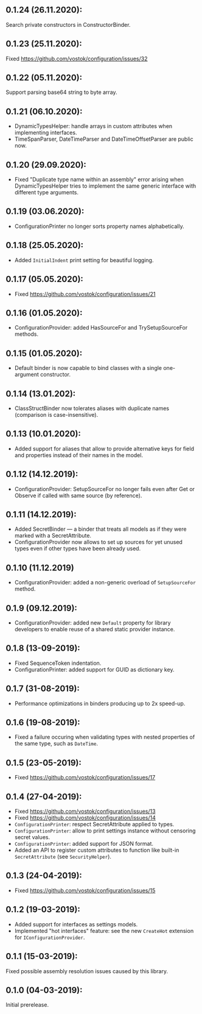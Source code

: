 ## 0.1.24 (26.11.2020):

Search private constructors in ConstructorBinder.

## 0.1.23 (25.11.2020):

Fixed https://github.com/vostok/configuration/issues/32

## 0.1.22 (05.11.2020):

Support parsing base64 string to byte array.

## 0.1.21 (06.10.2020):

* DynamicTypesHelper: handle arrays in custom attributes when implementing interfaces.
* TimeSpanParser, DateTimeParser and DateTimeOffsetParser are public now.

## 0.1.20 (29.09.2020):

* Fixed "Duplicate type name within an assembly" error arising when DynamicTypesHelper tries to implement the same generic interface with different type arguments.

## 0.1.19 (03.06.2020):

* ConfigurationPrinter no longer sorts property names alphabetically.

## 0.1.18 (25.05.2020):

* Added `InitialIndent` print setting for beautiful logging.

## 0.1.17 (05.05.2020):

* Fixed https://github.com/vostok/configuration/issues/21

## 0.1.16 (01.05.2020):

* ConfigurationProvider: added HasSourceFor and TrySetupSourceFor methods.

## 0.1.15 (01.05.2020):

* Default binder is now capable to bind classes with a single one-argument constructor.

## 0.1.14 (13.01.202):

* ClassStructBinder now tolerates aliases with duplicate names (comparison is case-insensitive).

## 0.1.13 (10.01.2020):

* Added support for aliases that allow to provide alternative keys for field and properties instead of their names in the model.

## 0.1.12 (14.12.2019):

* ConfigurationProvider: SetupSourceFor no longer fails even after Get or Observe if called with same source (by reference).

## 0.1.11 (14.12.2019):

* Added SecretBinder — a binder that treats all models as if they were marked with a SecretAttribute.
* ConfigurationProvider now allows to set up sources for yet unused types even if other types have been already used.

## 0.1.10 (11.12.2019)

* ConfigurationProvider: added a non-generic overload of `SetupSourceFor` method.

## 0.1.9 (09.12.2019):

* ConfigurationProvider: added new `Default` property for library developers to enable reuse of a shared static provider instance.

## 0.1.8 (13-09-2019):

* Fixed SequenceToken indentation.
* ConfigurationPrinter: added support for GUID as dictionary key.

## 0.1.7 (31-08-2019):

* Performance optimizations in binders producing up to 2x speed-up.

## 0.1.6 (19-08-2019):

* Fixed a failure occuring when validating types with nested properties of the same type, such as `DateTime`.

## 0.1.5 (23-05-2019):

* Fixed https://github.com/vostok/configuration/issues/17

## 0.1.4 (27-04-2019):

* Fixed https://github.com/vostok/configuration/issues/13
* Fixed https://github.com/vostok/configuration/issues/14
* `ConfigurationPrinter`: respect SecretAttribute applied to types.
* `ConfigurationPrinter`: allow to print settings instance without censoring secret values.
* `ConfigurationPrinter`: added support for JSON format.
* Added an API to register custom attributes to function like built-in `SecretAttribute` (see `SecurityHelper`).

## 0.1.3 (24-04-2019):

* Fixed https://github.com/vostok/configuration/issues/15

## 0.1.2 (19-03-2019):

* Added support for interfaces as settings models.
* Implemented "hot interfaces" feature: see the new `CreateHot` extension for `IConfigurationProvider`.

## 0.1.1 (15-03-2019):

Fixed possible assembly resolution issues caused by this library.

## 0.1.0 (04-03-2019): 

Initial prerelease.